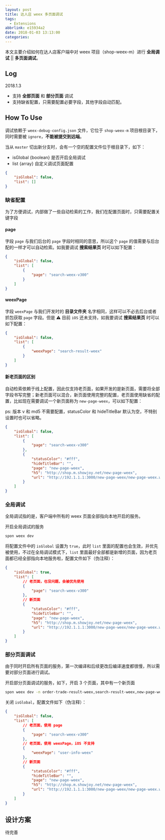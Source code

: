 ```yaml
---
layout: post
title: 达人店 weex 多页面调试
tags:
  - Extensions
abbrlink: e15934a2
date: 2018-01-03 13:13:00
categories:
---
```



本文主要介绍如何在达人店客户端中对 weex 项目（shop-weex-m）进行 **全局调试** || **多页面调试**。

<!--more-->

## Log

2018.1.3   

- 支持 **全部页面** 和 **部分页面** 调试
- 支持缺省配置，只需要配置必要字段，其他字段自动匹配。


## How To Use 

调试依赖于 `weex-debug-config.json` 文件，它位于 `shop-weex-m` 项目根目录下，同时需要被 `ignore`，**不能被提交到远端**。

当从 `master` 切出新分支时，会有一个空的配置文件位于根目录下，如下：

- isGlobal  {boolean}  是否开启全局调试
- list  {array}  自定义调试页面配置

```json
{
    "isGlobal": false, 
    "list": []
}
```
### 缺省配置

为了方便调试，内部做了一些自动检索的工作，我们在配置页面时，只需要配置关键字段 


#### page

字段 `page` 与我们后台的 `page` 字段时相同的意思，所以这个 `page` 的值需要与后台配的一样才可以自动检索。如我要调试 **搜索结果页** 时可以如下配置：
 
```json
{
    "isGlobal": false, 
    "list": [
    	{
    		"page": "search-weex-v300"
    	}
    ]
}
```

#### weexPage

字段 `weexPage` 与我们开发时的 **目录文件夹** 名字相同，这样可以不必去后台或者抓包获取 `page` 字段。但是 ⚠️ 目前 `iOS` 还未支持，如我要调试 **搜索结果页** 时可以如下配置： 

```json
{
    "isGlobal": false, 
    "list": [
    	{
    		"weexPage": "search-result-weex"
    	}
    ]
}
```

####  新老页面的区别

自动检索依赖于线上配置，因此仅支持老页面，如果开发的是新页面，需要将全部字段书写完整；新老页面可以混合，新页面使用完整的配置，老页面使用缺省的配置，比如现在需要调试一个新页面称为  `new-page-weex`，可以如下配置：

ps:  版本 v 和 md5 不需要配置，statusColor 和 hideTitleBar 默认为空，不特别设置时也可以省略。

```json
{
    "isGlobal": false, 
    "list": [
    	{
    		"page": "search-weex-v300"
    	},
    	{
    		"statusColor": "#fff",
    		"hideTitleBar": "",
    		"page": "new-page-weex",
    		"h5": "http://shop.m.showjoy.net/new-page-weex",
    		"url": "http://192.1.1.1:3000/new-page-weex/new-page-weex.weex.min.js"
    	}
    ]
}
```

### 全局调试

全局调试指的是，客户端中所有的 weex 页面全部指向本地开启的服务。

开启全局调试的服务

```bash
spon weex dev
```
将配置文件中的 `isGlobal` 设置为 `true`，此时 `list` 里面的配置也会生效，并优先被使用，不过在全局调试模式下，`list` 里面最好全部都是新增的页面，因为老页面都已经全部指向本地服务啦，配置文件如下（伪注释）：

```json
{
    "isGlobal": true, 
    "list": [
    	// 老页面，也没问题，会被优先使用
    	{	
    		"page": "search-weex-v300"
    	},
    	// 新页面
    	{
    		"statusColor": "#fff",
    		"hideTitleBar": "",
    		"page": "new-page-weex",
    		"h5": "http://shop.m.showjoy.net/new-page-weex",
    		"url": "http://192.1.1.1:3000/new-page-weex/new-page-weex.weex.min.js"
    	}
    ]
}
```

### 部分页面调试

由于同时开启所有页面的服务，第一次编译和后续更改后编译速度都很慢，所以需要对部分页面进行调试。

开启部分页面调试的服务，如下，开启 3 个页面，其中有一个新页面

```bash
spon weex dev -n order-trade-result-weex,search-result-weex,new-page-weex
```

关闭 `isGlobal`，配置文件如下（伪注释）：

```json
{   
    "isGlobal": false, 
    "list": [
    	// 老页面，使用 page
    	{	
    		"page": "search-weex-v300"
    	},
    	// 老页面，使用 weexPage，iOS 不支持
    	{	
    		"weexPage": "user-info-weex"
    	},
    	// 新页面
    	{
    		"statusColor": "#fff",
    		"hideTitleBar": "",
    		"page": "new-page-weex",
    		"h5": "http://shop.m.showjoy.net/new-page-weex",
    		"url": "http://192.1.1.1:3000/new-page-weex/new-page-weex.weex.min.js"
    	}
    ]
}
```

## 设计方案

待完善
